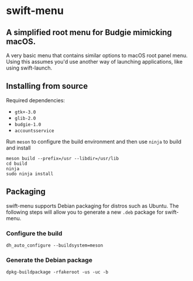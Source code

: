 # swift-menu

## A simplified root menu for Budgie mimicking macOS.

A very basic menu that contains similar options to macOS root panel menu. Using this assumes you'd use another way of launching applications, like using swift-launch.

## Installing from source
Required dependencies:
* `gtk+-3.0`
* `glib-2.0`
* `budgie-1.0`
* `accountsservice`

Run `meson` to configure the build environment and then use `ninja` to build and install

    meson build --prefix=/usr --libdir=/usr/lib
    cd build
    ninja
    sudo ninja install

## Packaging
swift-menu supports Debian packaging for distros such as Ubuntu. The following steps will allow you to generate a new `.deb` package for swift-menu.

### Configure the build
`dh_auto_configure --buildsystem=meson`

### Generate the Debian package
`dpkg-buildpackage -rfakeroot -us -uc -b`